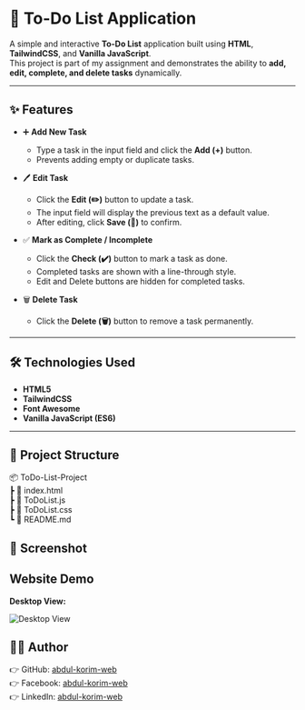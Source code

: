 # 📝 To-Do List Application

A simple and interactive **To-Do List** application built using **HTML**, **TailwindCSS**, and **Vanilla JavaScript**.  
This project is part of my assignment and demonstrates the ability to **add, edit, complete, and delete tasks** dynamically.

---

## ✨ Features

- ➕ **Add New Task**  
  - Type a task in the input field and click the **Add (+)** button.  
  - Prevents adding empty or duplicate tasks.  

- 🖊️ **Edit Task**  
  - Click the **Edit (✏️)** button to update a task.  
  - The input field will display the previous text as a default value.  
  - After editing, click **Save (💾)** to confirm.  

- ✅ **Mark as Complete / Incomplete**  
  - Click the **Check (✔️)** button to mark a task as done.  
  - Completed tasks are shown with a line-through style.  
  - Edit and Delete buttons are hidden for completed tasks.  

- 🗑️ **Delete Task**  
  - Click the **Delete (🗑️)** button to remove a task permanently.  

---

## 🛠️ Technologies Used
- **HTML5**
- **TailwindCSS**
- **Font Awesome**
- **Vanilla JavaScript (ES6)**

---

## 📂 Project Structure
📦 ToDo-List-Project <br>
┣ 📜 index.html <br>
┣ 📜 ToDoList.js <br>
┣ 📜 ToDoList.css <br>
┗ 📜 README.md <br>

## 📸 Screenshot
## Website Demo

**Desktop View:**

![Desktop View](./img/abdul-bmi-calculator.netlify.app_.png)



## 🚀👤 Author
👉 GitHub: [abdul-korim-web](https://github.com/abdul-korim-web) <br>
👉 Facebook: [abdul-korim-web](https://www.facebook.com/abdulkorimweb) <br>
👉 LinkedIn: [abdul-korim-web](https://www.linkedin.com/in/abdul-korim-web/) <br>
